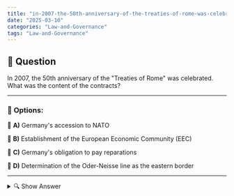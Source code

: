 ```yaml
---
title: "in-2007-the-50th-anniversary-of-the-treaties-of-rome-was-celebrated-what-was-the-content-of-the-cont"
date: "2025-03-10"
categories: "Law-and-Governance"
tags: "Law-and-Governance"
---
```


## 📌 **Question**

In 2007, the 50th anniversary of the "Treaties of Rome" was celebrated. What was the content of the contracts?



---

### 📝 **Options:**

🔘 **A)** Germany's accession to NATO

🔘 **B)** Establishment of the European Economic Community (EEC)

🔘 **C)** Germany's obligation to pay reparations

🔘 **D)** Determination of the Oder-Neisse line as the eastern border

---

<details>
  <summary>🔍 Show Answer</summary>

  <p>
💡  <b>Correct Answer:</b>  b
  </p>
  <p>
    📖<b>Explanation:</b>
    The Treaties of Rome were signed on 25 March 1957 by six European countries: Belgium, France, Italy, Luxembourg, the Netherlands and West Germany. These treaties led to the establishment of the European Economic Community (EEC) and the European Atomic Energy Community (Euratom). The aim was economic integration, the dismantling of trade barriers and the promotion of the free movement of goods, services, capital and people. The treaties laid the foundation for today's European Union and strengthened cooperation between member states after the Second World War. In 2007, its 50th anniversary was celebrated.
  </p>
</details>
